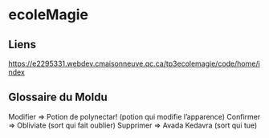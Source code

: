 # ecoleMagie

## Liens
https://e2295331.webdev.cmaisonneuve.qc.ca/tp3ecolemagie/code/home/index

## Glossaire du Moldu
Modifier => Potion de polynectar! (potion qui modifie l’apparence)
Confirmer => Obliviate (sort qui fait oublier)
Supprimer => Avada Kedavra (sort qui tue)
